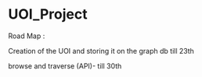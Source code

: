 # UOI_Project

Road Map : 

Creation of the UOI and storing it on the graph db till 23th

browse and traverse (API)- till 30th
